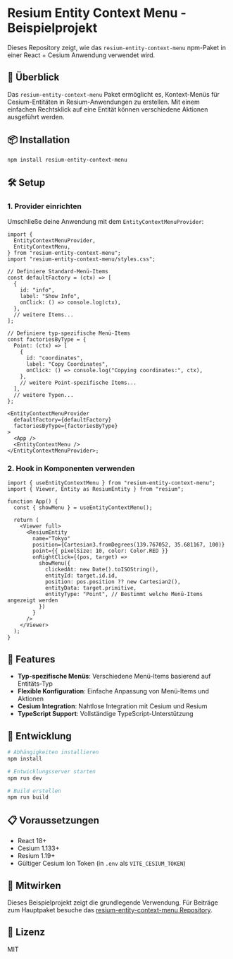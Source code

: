 # Resium Entity Context Menu - Beispielprojekt

Dieses Repository zeigt, wie das `resium-entity-context-menu` npm-Paket in einer React + Cesium Anwendung verwendet wird.

## 🚀 Überblick

Das `resium-entity-context-menu` Paket ermöglicht es, Kontext-Menüs für Cesium-Entitäten in Resium-Anwendungen zu erstellen. Mit einem einfachen Rechtsklick auf eine Entität können verschiedene Aktionen ausgeführt werden.

## 📦 Installation

```bash
npm install resium-entity-context-menu
```

## 🛠️ Setup

### 1. Provider einrichten

Umschließe deine Anwendung mit dem `EntityContextMenuProvider`:

```tsx
import {
  EntityContextMenuProvider,
  EntityContextMenu,
} from "resium-entity-context-menu";
import "resium-entity-context-menu/styles.css";

// Definiere Standard-Menü-Items
const defaultFactory = (ctx) => [
  {
    id: "info",
    label: "Show Info",
    onClick: () => console.log(ctx),
  },
  // weitere Items...
];

// Definiere typ-spezifische Menü-Items
const factoriesByType = {
  Point: (ctx) => [
    {
      id: "coordinates",
      label: "Copy Coordinates",
      onClick: () => console.log("Copying coordinates:", ctx),
    },
    // weitere Point-spezifische Items...
  ],
  // weitere Typen...
};

<EntityContextMenuProvider
  defaultFactory={defaultFactory}
  factoriesByType={factoriesByType}
>
  <App />
  <EntityContextMenu />
</EntityContextMenuProvider>;
```

### 2. Hook in Komponenten verwenden

```tsx
import { useEntityContextMenu } from "resium-entity-context-menu";
import { Viewer, Entity as ResiumEntity } from "resium";

function App() {
  const { showMenu } = useEntityContextMenu();

  return (
    <Viewer full>
      <ResiumEntity
        name="Tokyo"
        position={Cartesian3.fromDegrees(139.767052, 35.681167, 100)}
        point={{ pixelSize: 10, color: Color.RED }}
        onRightClick={(pos, target) =>
          showMenu({
            clickedAt: new Date().toISOString(),
            entityId: target.id.id,
            position: pos.position ?? new Cartesian2(),
            entityData: target.primitive,
            entityType: "Point", // Bestimmt welche Menü-Items angezeigt werden
          })
        }
      />
    </Viewer>
  );
}
```

## 🎯 Features

- **Typ-spezifische Menüs**: Verschiedene Menü-Items basierend auf Entitäts-Typ
- **Flexible Konfiguration**: Einfache Anpassung von Menü-Items und Aktionen
- **Cesium Integration**: Nahtlose Integration mit Cesium und Resium
- **TypeScript Support**: Vollständige TypeScript-Unterstützung

## 🔧 Entwicklung

```bash
# Abhängigkeiten installieren
npm install

# Entwicklungsserver starten
npm run dev

# Build erstellen
npm run build
```

## 📋 Voraussetzungen

- React 18+
- Cesium 1.133+
- Resium 1.19+
- Gültiger Cesium Ion Token (in `.env` als `VITE_CESIUM_TOKEN`)

## 🤝 Mitwirken

Dieses Beispielprojekt zeigt die grundlegende Verwendung. Für Beiträge zum Hauptpaket besuche das [resium-entity-context-menu Repository](https://www.npmjs.com/package/resium-entity-context-menu).

## 📄 Lizenz

MIT
